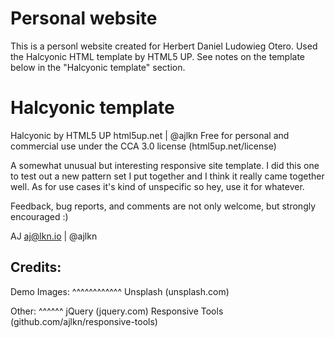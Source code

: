 Personal website
================

This is a personl website created for Herbert Daniel Ludowieg Otero.
Used the Halcyonic HTML template by HTML5 UP. See notes on the template
below in the "Halcyonic template" section.

Halcyonic template
==================

Halcyonic by HTML5 UP
html5up.net | @ajlkn
Free for personal and commercial use under the CCA 3.0 license
(html5up.net/license)


A somewhat unusual but interesting responsive site template. I did this
one to test out a new pattern set I put together and I think it really
came together well. As for use cases it's kind of unspecific so hey, use
it for whatever.

Feedback, bug reports, and comments are not only welcome, but strongly
encouraged :)

AJ
aj@lkn.io | @ajlkn


Credits:
--------

Demo Images:
^^^^^^^^^^^^
Unsplash (unsplash.com)

Other:
^^^^^^
jQuery (jquery.com)
Responsive Tools (github.com/ajlkn/responsive-tools)
